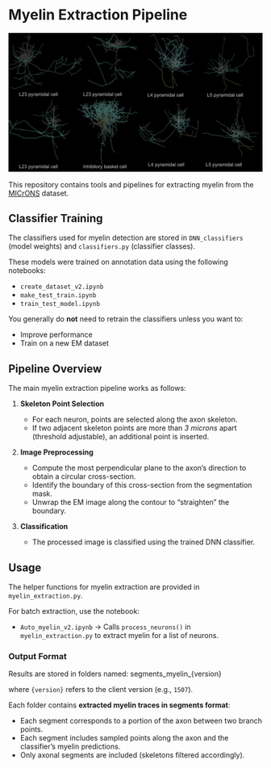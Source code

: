 # Myelin Extraction Pipeline

![Example neurons with myelin shown](example_myelin_vis.jpg)

This repository contains tools and pipelines for extracting myelin from the [MICrONS](https://www.microns-explorer.org/) dataset.

## Classifier Training

The classifiers used for myelin detection are stored in `DNN_classifiers` (model weights) and `classifiers.py` (classifier classes).  

These models were trained on annotation data using the following notebooks:
- `create_dataset_v2.ipynb`
- `make_test_train.ipynb`
- `train_test_model.ipynb`

You generally do **not** need to retrain the classifiers unless you want to:
- Improve performance
- Train on a new EM dataset

## Pipeline Overview

The main myelin extraction pipeline works as follows:

1. **Skeleton Point Selection**  
   - For each neuron, points are selected along the axon skeleton.  
   - If two adjacent skeleton points are more than *3 microns* apart (threshold adjustable), an additional point is inserted.

2. **Image Preprocessing**  
   - Compute the most perpendicular plane to the axon’s direction to obtain a circular cross-section.  
   - Identify the boundary of this cross-section from the segmentation mask.  
   - Unwrap the EM image along the contour to “straighten” the boundary.

3. **Classification**  
   - The processed image is classified using the trained DNN classifier.

## Usage

The helper functions for myelin extraction are provided in `myelin_extraction.py`.  

For batch extraction, use the notebook:  
- `Auto_myelin_v2.ipynb` → Calls `process_neurons()` in `myelin_extraction.py` to extract myelin for a list of neurons.

### Output Format

Results are stored in folders named: segments_myelin_{version}

where `{version}` refers to the client version (e.g., `1507`).  

Each folder contains **extracted myelin traces in segments format**:
- Each segment corresponds to a portion of the axon between two branch points.
- Each segment includes sampled points along the axon and the classifier’s myelin predictions.
- Only axonal segments are included (skeletons filtered accordingly).




